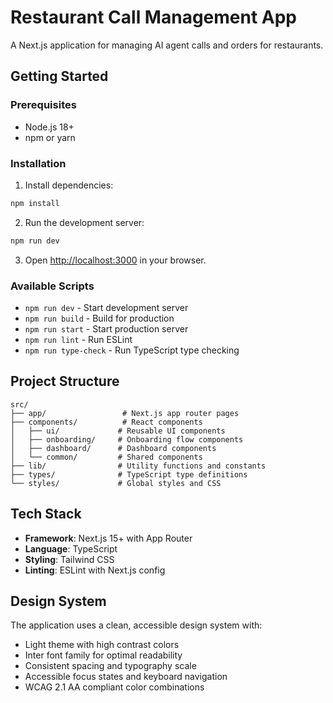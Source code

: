 # Restaurant Call Management App

A Next.js application for managing AI agent calls and orders for restaurants.

## Getting Started

### Prerequisites

- Node.js 18+
- npm or yarn

### Installation

1. Install dependencies:

```bash
npm install
```

2. Run the development server:

```bash
npm run dev
```

3. Open [http://localhost:3000](http://localhost:3000) in your browser.

### Available Scripts

- `npm run dev` - Start development server
- `npm run build` - Build for production
- `npm run start` - Start production server
- `npm run lint` - Run ESLint
- `npm run type-check` - Run TypeScript type checking

## Project Structure

```
src/
├── app/                 # Next.js app router pages
├── components/          # React components
│   ├── ui/             # Reusable UI components
│   ├── onboarding/     # Onboarding flow components
│   ├── dashboard/      # Dashboard components
│   └── common/         # Shared components
├── lib/                # Utility functions and constants
├── types/              # TypeScript type definitions
└── styles/             # Global styles and CSS
```

## Tech Stack

- **Framework**: Next.js 15+ with App Router
- **Language**: TypeScript
- **Styling**: Tailwind CSS
- **Linting**: ESLint with Next.js config

## Design System

The application uses a clean, accessible design system with:

- Light theme with high contrast colors
- Inter font family for optimal readability
- Consistent spacing and typography scale
- Accessible focus states and keyboard navigation
- WCAG 2.1 AA compliant color combinations
